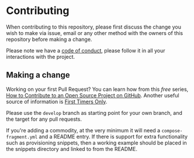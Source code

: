 # Contributing

When contributing to this repository, please first discuss the change you wish to make via issue, email or any other method with the owners of this repository before making a change.

Please note we have a [code of conduct](CODE_OF_CONDUCT.md), please follow it in all your interactions with the project.

## Making a change

Working on your first Pull Request? You can learn how from this _free_ series, [How to Contribute to an Open Source Project on GitHub][how-to-contribute]. Another useful source of information is [First Timers Only][first-timers].

Please use the `develop` branch as starting point for your own branch, and the target for any pull requests.

If you're adding a commodity, at the very minimum it will need a `compose-fragment.yml` and a README entry. If there is support for extra functionality such as provisioning snippets, then a working example should be placed in the snippets directory and linked to from the README.

[how-to-contribute]: https://egghead.io/series/how-to-contribute-to-an-open-source-project-on-github
[first-timers]: http://www.firsttimersonly.com/
